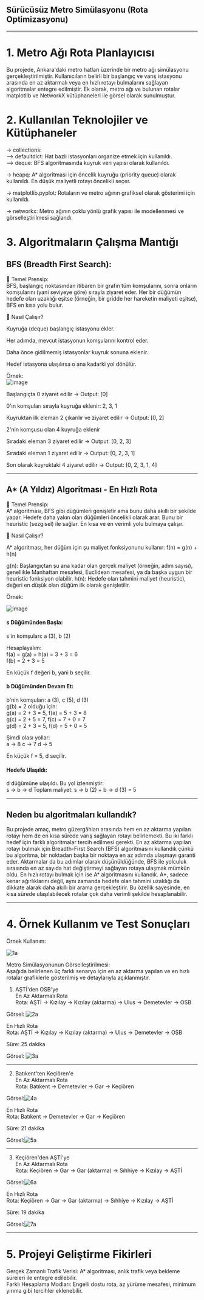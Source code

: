## Sürücüsüz Metro Simülasyonu (Rota Optimizasyonu) 
---
# 1. Metro Ağı Rota Planlayıcısı

Bu projede, Ankara'daki metro hatları üzerinde bir metro ağı simülasyonu gerçekleştirilmiştir. Kullanıcıların belirli bir başlangıç ve varış istasyonu arasında en az aktarmalı veya en hızlı rotayı bulmalarını sağlayan algoritmalar entegre edilmiştir. Ek olarak, metro ağı ve bulunan rotalar matplotlib ve NetworkX kütüphaneleri ile görsel olarak sunulmuştur.

# 2. Kullanılan Teknolojiler ve Kütüphaneler

-> collections:  
  --> defaultdict: Hat bazlı istasyonları organize etmek için kullanıldı.  
  --> deque: BFS algoritmasında kuyruk veri yapısı olarak kullanıldı.  

-> heapq: A* algoritması için öncelik kuyruğu (priority queue) olarak kullanıldı. En düşük maliyetli rotayı öncelikli seçer.  

-> matplotlib.pyplot: Rotaların ve metro ağının grafiksel olarak gösterimi için kullanıldı.  

-> networkx: Metro ağının çoklu yönlü grafik yapısı ile modellenmesi ve görselleştirilmesi sağlandı.


# 3. Algoritmaların Çalışma Mantığı

## BFS (Breadth First Search):

📌 Temel Prensip:  
BFS, başlangıç noktasından itibaren bir grafın tüm komşularını, sonra onların komşularını (yani seviyeye göre) sırayla ziyaret eder. Her bir düğümün hedefe olan uzaklığı eşitse (örneğin, bir gridde her hareketin maliyeti eşitse), BFS en kısa yolu bulur.

🔧 Nasıl Çalışır?

Kuyruğa (deque) başlangıç istasyonu ekler.

Her adımda, mevcut istasyonun komşularını kontrol eder.

Daha önce gidilmemiş istasyonlar kuyruk sonuna eklenir.

Hedef istasyona ulaşılırsa o ana kadarki yol dönülür.  

Örnek:  
![image](https://github.com/user-attachments/assets/80037444-83f1-4efd-a795-086900225534)

Başlangıçta 0 ziyaret edilir → Output: [0]  

0'ın komşuları sırayla kuyruğa eklenir: 2, 3, 1  

Kuyruktan ilk eleman 2 çıkarılır ve ziyaret edilir → Output: [0, 2]  

2'nin komşusu olan 4 kuyruğa eklenir  

Sıradaki eleman 3 ziyaret edilir → Output: [0, 2, 3]  

Sıradaki eleman 1 ziyaret edilir → Output: [0, 2, 3, 1]  

Son olarak kuyruktaki 4 ziyaret edilir → Output: [0, 2, 3, 1, 4]  

---


## A* (A Yıldız) Algoritması - En Hızlı Rota

📌 Temel Prensip:  
A* algoritması, BFS gibi düğümleri genişletir ama bunu daha akıllı bir şekilde yapar. Hedefe daha yakın olan düğümleri öncelikli olarak arar. Bunu bir heuristic (sezgisel) ile sağlar. En kısa ve en verimli yolu bulmaya çalışır.  

🔧 Nasıl Çalışır?

A* algoritması, her düğüm için şu maliyet fonksiyonunu kullanır: f(n) = g(n) + h(n)  

g(n): Başlangıçtan şu ana kadar olan gerçek maliyet (örneğin, adım sayısı), genellikle Manhattan mesafesi, Euclidean mesafesi, ya da başka uygun bir heuristic fonksiyon olabilir.
h(n): Hedefe olan tahmini maliyet (heuristic), değeri en düşük olan düğüm ilk olarak genişletilir.  

Örnek:

![image](https://github.com/user-attachments/assets/21f4f6a5-7d42-4371-906d-9814eec585e3)

#### s Düğümünden Başla:  
s'in komşuları: a (3), b (2)  

Hesaplayalım:  
f(a) = g(a) + h(a) = 3 + 3 = 6  
f(b) = 2 + 3 = 5  

En küçük f değeri b, yani b seçilir.  

#### b Düğümünden Devam Et:  
b'nin komşuları: a (3), c (5), d (3)  
g(b) = 2 olduğu için:  
g(a) = 2 + 3 = 5, f(a) = 5 + 3 = 8  
g(c) = 2 + 5 = 7, f(c) = 7 + 0 = 7  
g(d) = 2 + 3 = 5, f(d) = 5 + 0 = 5  

Şimdi olası yollar:  
a → 8
c → 7
d → 5

En küçük f = 5, d seçilir.  

#### Hedefe Ulaşıldı:  
d düğümüne ulaşıldı. Bu yol izlenmiştir:  
s → b → d
Toplam maliyet: s → b (2) + b → d (3) = 5  

---

## Neden bu algoritmaları kullandık? 
Bu projede amaç, metro güzergâhları arasında hem en az aktarma yapılan rotayı hem de en kısa sürede varış sağlayan rotayı belirlemekti. Bu iki farklı hedef için farklı algoritmalar tercih edilmesi gerekti. En az aktarma yapılan rotayı bulmak için Breadth-First Search (BFS) algoritmasını kullandık çünkü bu algoritma, bir noktadan başka bir noktaya en az adımda ulaşmayı garanti eder. Aktarmalar da bu adımlar olarak düşünüldüğünde, BFS ile yolculuk sırasında en az sayıda hat değiştirmeyi sağlayan rotaya ulaşmak mümkün oldu. En hızlı rotayı bulmak için ise A* algoritmasını kullandık. A*, sadece kenar ağırlıklarını değil, aynı zamanda hedefe olan tahmini uzaklığı da dikkate alarak daha akıllı bir arama gerçekleştirir. Bu özellik sayesinde, en kısa sürede ulaşılabilecek rotalar çok daha verimli şekilde hesaplanabilir.

---

# 4. Örnek Kullanım ve Test Sonuçları

Örnek Kullanım: 

![1a](https://github.com/user-attachments/assets/1cd055c6-0a3e-4374-bb7b-cca9b12acef7)


Metro Simülasyonunun Görselleştirilmesi:  
Aşağıda belirlenen üç farklı senaryo için en az aktarma yapılan ve en hızlı rotalar grafiklerle gösterilmiş ve detaylarıyla açıklanmıştır.  

1. AŞTİ'den OSB'ye  
En Az Aktarmalı Rota  
Rota: AŞTİ → Kızılay → Kızılay (aktarma) → Ulus → Demetevler → OSB  

Görsel: ![2a](https://github.com/user-attachments/assets/d6d15809-c17e-4219-b5d0-7cbf6ce75b49)

En Hızlı Rota  
Rota: AŞTİ → Kızılay → Kızılay (aktarma) → Ulus → Demetevler → OSB  

Süre: 25 dakika  

Görsel: ![3a](https://github.com/user-attachments/assets/f74aba83-c79f-467b-b4de-2543e39cab85)

---

2. Batıkent'ten Keçiören'e  
En Az Aktarmalı Rota  
Rota: Batıkent → Demetevler → Gar → Keçiören  

Görsel:![4a](https://github.com/user-attachments/assets/4c5cddce-e081-4712-801e-d69815005df6)


En Hızlı Rota  
Rota: Batıkent → Demetevler → Gar → Keçiören  

Süre: 21 dakika  

Görsel:![5a](https://github.com/user-attachments/assets/7da157a0-1370-4e1a-b272-ed14cada330d)


---

3. Keçiören'den AŞTİ'ye  
En Az Aktarmalı Rota  
Rota: Keçiören → Gar → Gar (aktarma) → Sıhhiye → Kızılay → AŞTİ  

Görsel:![6a](https://github.com/user-attachments/assets/61302001-9d8d-4971-bf78-8808655e834d)

En Hızlı Rota  
Rota: Keçiören → Gar → Gar (aktarma) → Sıhhiye → Kızılay → AŞTİ  

Süre: 19 dakika  

Görsel:![7a](https://github.com/user-attachments/assets/822da784-6957-4778-b61a-844f6195919f)

---

# 5. Projeyi Geliştirme Fikirleri

Gerçek Zamanlı Trafik Verisi: A* algoritması, anlık trafik veya bekleme süreleri ile entegre edilebilir.  
Farklı Hesaplama Modları: Engelli dostu rota, az yürüme mesafesi, minimum yırıma gibi tercihler eklenebilir.  
